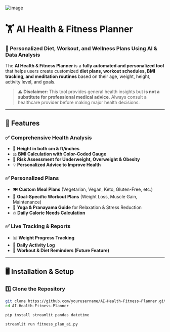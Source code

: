 ![image](https://github.com/user-attachments/assets/1a77aca0-298e-456a-ac4b-f0b5d29bc92d)




# 🏋️ AI Health & Fitness Planner

### **📌 Personalized Diet, Workout, and Wellness Plans Using AI & Data Analysis**

The **AI Health & Fitness Planner** is a **fully automated and personalized tool** that helps users create customized **diet plans, workout schedules, BMI tracking, and meditation routines** based on their age, weight, height, activity level, and goals. 

> **⚠️ Disclaimer:** This tool provides general health insights but **is not a substitute for professional medical advice**. Always consult a healthcare provider before making major health decisions.

---

## 🚀 **Features**
### ✅ **Comprehensive Health Analysis**
- 📏 **Height in both cm & ft/inches**
- ⚖️ **BMI Calculation with Color-Coded Gauge**
- 🏥 **Risk Assessment for Underweight, Overweight & Obesity**
- 💡 **Personalized Advice to Improve Health**

### ✅ **Personalized Plans**
- 🍽️ **Custom Meal Plans** (Vegetarian, Vegan, Keto, Gluten-Free, etc.)
- 💪 **Goal-Specific Workout Plans** (Weight Loss, Muscle Gain, Maintenance)
- 🧘 **Yoga & Pranayama Guide** for Relaxation & Stress Reduction
- 🔥 **Daily Caloric Needs Calculation**

### ✅ **Live Tracking & Reports**
- 📊 **Weight Progress Tracking**
- 🏃 **Daily Activity Log**
- 📅 **Workout & Diet Reminders (Future Feature)**

---

## 🖥️ **Installation & Setup**
### 1️⃣ **Clone the Repository**
```bash
git clone https://github.com/yourusername/AI-Health-Fitness-Planner.git
cd AI-Health-Fitness-Planner

pip install streamlit pandas datetime

streamlit run fitness_plan_ai.py

